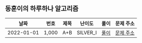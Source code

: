 
## 동훈이의 하루하나 알고리즘
|날짜|번호|제목|난이도|풀이|문제 주소|
|---|---|---|---|---|---|
|2022-01-01|1,000|A+B|SILVER_I|[풀이](https://github.com/AnA-algorithm/2021-algorithm-study/blob/main/신동훈/AnAGitRepositoryUrlParser.java)|[문제 주소](https://www.acmicpc.net/problem/1000)|
